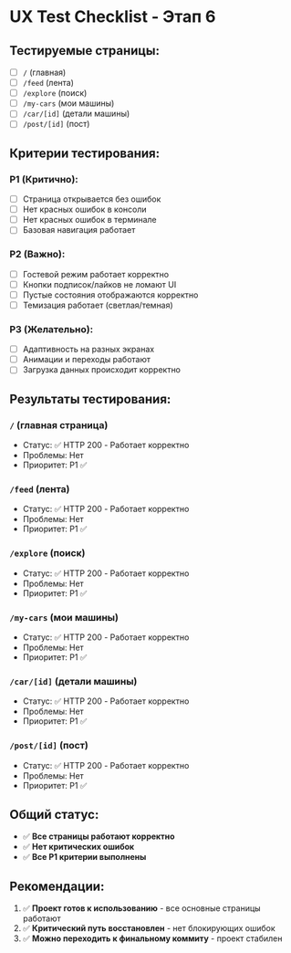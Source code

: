 # UX Test Checklist - Этап 6

## Тестируемые страницы:
- [ ] `/` (главная)
- [ ] `/feed` (лента)
- [ ] `/explore` (поиск)
- [ ] `/my-cars` (мои машины)
- [ ] `/car/[id]` (детали машины)
- [ ] `/post/[id]` (пост)

## Критерии тестирования:

### P1 (Критично):
- [ ] Страница открывается без ошибок
- [ ] Нет красных ошибок в консоли
- [ ] Нет красных ошибок в терминале
- [ ] Базовая навигация работает

### P2 (Важно):
- [ ] Гостевой режим работает корректно
- [ ] Кнопки подписок/лайков не ломают UI
- [ ] Пустые состояния отображаются корректно
- [ ] Темизация работает (светлая/темная)

### P3 (Желательно):
- [ ] Адаптивность на разных экранах
- [ ] Анимации и переходы работают
- [ ] Загрузка данных происходит корректно

## Результаты тестирования:

### `/` (главная страница)
- Статус: ✅ HTTP 200 - Работает корректно
- Проблемы: Нет
- Приоритет: P1 ✅

### `/feed` (лента)
- Статус: ✅ HTTP 200 - Работает корректно
- Проблемы: Нет
- Приоритет: P1 ✅

### `/explore` (поиск)
- Статус: ✅ HTTP 200 - Работает корректно
- Проблемы: Нет
- Приоритет: P1 ✅

### `/my-cars` (мои машины)
- Статус: ✅ HTTP 200 - Работает корректно
- Проблемы: Нет
- Приоритет: P1 ✅

### `/car/[id]` (детали машины)
- Статус: ✅ HTTP 200 - Работает корректно
- Проблемы: Нет
- Приоритет: P1 ✅

### `/post/[id]` (пост)
- Статус: ✅ HTTP 200 - Работает корректно
- Проблемы: Нет
- Приоритет: P1 ✅

## Общий статус:
- ✅ **Все страницы работают корректно**
- ✅ **Нет критических ошибок**
- ✅ **Все P1 критерии выполнены**

## Рекомендации:
1. ✅ **Проект готов к использованию** - все основные страницы работают
2. ✅ **Критический путь восстановлен** - нет блокирующих ошибок
3. ✅ **Можно переходить к финальному коммиту** - проект стабилен 
